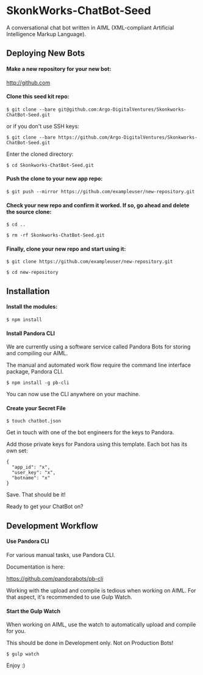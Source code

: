 # SkonkWorks-ChatBot-Seed

A conversational chat bot written in AIML (XML-compliant Artificial Intelligence Markup Language).

## Deploying New Bots

#### Make a new repository for your new bot:

http://github.com

#### Clone this seed kit repo:

```
$ git clone --bare git@github.com:Argo-DigitalVentures/Skonkworks-ChatBot-Seed.git
```

or if you don't use SSH keys:

```
$ git clone --bare https://github.com/Argo-DigitalVentures/Skonkworks-ChatBot-Seed.git
```
Enter the cloned directory:

```
$ cd Skonkworks-ChatBot-Seed.git
```

#### Push the clone to your new app repo:

```
$ git push --mirror https://github.com/exampleuser/new-repository.git
```

#### Check your new repo and confirm it worked. If so, go ahead and delete the source clone:

```
$ cd ..

$ rm -rf Skonkworks-ChatBot-Seed.git
```

#### Finally, clone your new repo and start using it:

```
$ git clone https://github.com/exampleuser/new-repository.git

$ cd new-repository
```

## Installation

#### Install the modules:

```
$ npm install
```

#### Install Pandora CLI

We are currently using a software service called Pandora Bots for storing and compiling our AIML.

The manual and automated work flow require the command line interface package, Pandora CLI.

```
$ npm install -g pb-cli
```

You can now use the CLI anywhere on your machine.

#### Create your Secret File

```
$ touch chatbot.json
```

Get in touch with one of the bot engineers for the keys to Pandora.

Add those private keys for Pandora using this template. Each bot has its own set:

```
{
  "app_id": "x",
  "user_key": "x",
  "botname": "x"
}
```

Save. That should be it!

Ready to get your ChatBot on?

## Development Workflow

#### Use Pandora CLI

For various manual tasks, use Pandora CLI.

Documentation is here:

https://github.com/pandorabots/pb-cli

Working with the upload and compile is tedious when working on AIML. For that aspect, it's recommended to use Gulp Watch.

#### Start the Gulp Watch

When working on AIML, use the watch to automatically upload and compile for you.

This should be done in Development only. Not on Production Bots!

```
$ gulp watch
```

Enjoy :)
